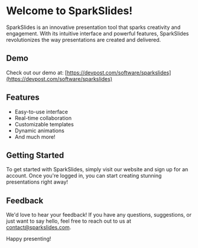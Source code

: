 # Welcome to SparkSlides!

SparkSlides is an innovative presentation tool that sparks creativity and engagement. With its intuitive interface and powerful features, SparkSlides revolutionizes the way presentations are created and delivered.

## Demo

Check out our demo at: [https://devpost.com/software/sparkslides](https://devpost.com/software/sparkslides)

## Features

- Easy-to-use interface
- Real-time collaboration
- Customizable templates
- Dynamic animations
- And much more!

## Getting Started

To get started with SparkSlides, simply visit our website and sign up for an account. Once you're logged in, you can start creating stunning presentations right away!

## Feedback

We'd love to hear your feedback! If you have any questions, suggestions, or just want to say hello, feel free to reach out to us at [contact@sparkslides.com](mailto:contact@sparkslides.com).

Happy presenting!
